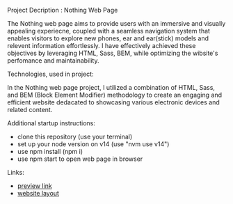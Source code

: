 Project Decription : Nothing Web Page

The Nothing web page aims to provide users with an immersive and visually appealing experiecne, coupled with a seamless navigation system that enables visitors to explore new phones, ear and ear(stick) models and relevent information effortlessly.
I have effectively achieved these objectives by leveraging HTML, Sass, BEM, while optimizing the wibsite's perfomance and maintainability.

Technologies, used in project:

In the Nothing web page project, I utilized a combination of HTML, Sass, and BEM (Block Element Modifier) methodology to create an engaging and efficient website dedacated to showcasing various electronic devices and related content.

Additional startup instructions:
- clone this repository (use your terminal) 
- set up your node version on v14 (use "nvm use v14")
- use npm install (npm i)
- use npm start to open web page in browser

Links: 
- [preview link](https://fearparanoia.github.io/Nothing-landing/)
- [website layout](https://www.figma.com/file/DtkQmQ797hk0nI4KfMi2Uq/BOSE-New-Version?node-id=6802%3A139&mode=dev)
